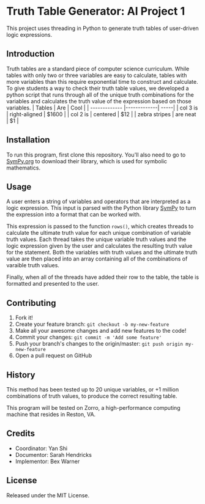 # Truth Table Generator: AI Project 1

This project uses threading in Python to generate truth tables of user-driven logic expressions. 

## Introduction
Truth tables are a standard piece of computer science curriculum. While tables with only two or three variables are easy to calculate, tables with more variables than this require exponential time to construct and calculate. To give students a way to check their truth table values, we developed a python script that runs through all of the unique truth combinations for the variables and calculates the truth value of the expression based on those variables.
| Tables        | Are           | Cool  |
| ------------- |-------------| -----|
| col 3 is      | right-aligned | $1600 |
| col 2 is      | centered      |   $12 |
| zebra stripes | are neat      |    $1 |

## Installation
To run this program, first clone this repository. You'll also need to go to <a href="http://www.sympy.org/en/index.html">SymPy.org</a> to download their library, which is used for symbolic mathematics.

## Usage
A user enters a string of variables and operators that are interpreted as a logic expression. This input is parsed with the Python library <a href="http://www.sympy.org/en/index.html">SymPy</a> to turn the expression into a format that can be worked with. 

This expression is passed to the function `rows()`, which creates threads to calculate the ultimate truth value for each unique combination of variable truth values. Each thread takes the unique variable truth values and the logic expression given by the user and calculates the resulting truth value for the statement. Both the variables with truth values and the ultimate truth value are then placed into an array containing all of the combinations of varaible truth values.

Finally, when all of the threads have added their row to the table, the table is formatted and presented to the user.

## Contributing
1. Fork it!
2. Create your feature branch: `git checkout -b my-new-feature`
3. Make all your awesome changes and add new features to the code!
4. Commit your changes: `git commit -m 'Add some feature'`
5. Push your branch's changes to the origin/master: `git push origin my-new-feature`
6. Open a pull request on GitHub

## History
This method has been tested up to 20 unique variables, or +1 million combinations of truth values, to produce the correct resulting table.

This program will be tested on Zorro, a high-performance computing machine that resides in Reston, VA. 

## Credits
- Coordinator: Yan Shi
- Documentor: Sarah Hendricks
- Implementor: Bex Warner

## License
Released under the MIT License.
